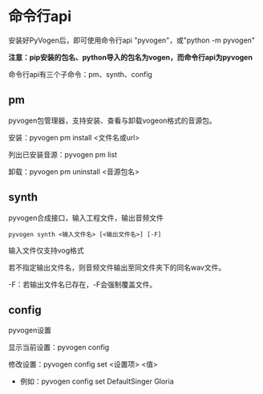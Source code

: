 # 命令行api
安装好PyVogen后，即可使用命令行api "pyvogen"，或"python -m pyvogen"

**注意：pip安装的包名、python导入的包名为vogen，而命令行api为pyvogen**

命令行api有三个子命令：pm、synth、config

## pm
pyvogen包管理器，支持安装、查看与卸载vogeon格式的音源包。

安装：pyvogen pm install <文件名或url>

列出已安装音源：pyvogen pm list

卸载：pyvogen pm uninstall <音源包名>

## synth
pyvogen合成接口，输入工程文件，输出音频文件
```
pyvogen synth <输入文件名> [<输出文件名>] [-F]
```
输入文件仅支持vog格式

若不指定输出文件名，则音频文件输出至同文件夹下的同名wav文件。

-F：若输出文件名已存在，-F会强制覆盖文件。

## config
pyvogen设置

显示当前设置：pyvogen config

修改设置：pyvogen config set <设置项> <值>
- 例如：pyvogen config set DefaultSinger Gloria